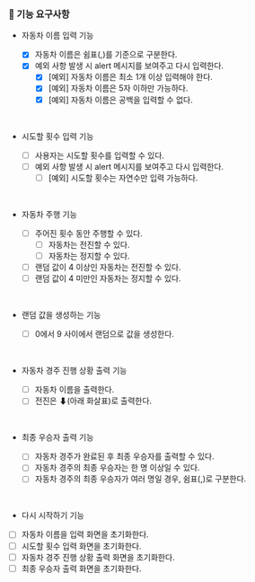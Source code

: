 ### 🎯 기능 요구사항

- 자동차 이름 입력 기능

  - [x] 자동차 이름은 쉼표(,)를 기준으로 구분한다.
  - [x] 예외 사항 발생 시 alert 메시지를 보여주고 다시 입력한다.
    - [x] [예외] 자동차 이름은 최소 1개 이상 입력해야 한다.
    - [x] [예외] 자동차 이름은 5자 이하만 가능하다.
    - [x] [예외] 자동차 이름은 공백을 입력할 수 없다.

<br/>

- 시도할 횟수 입력 기능

  - [ ] 사용자는 시도할 횟수를 입력할 수 있다.
  - [ ] 예외 사항 발생 시 alert 메시지를 보여주고 다시 입력한다.
    - [ ] [예외] 시도할 횟수는 자연수만 입력 가능하다.

<br/>

- 자동차 주행 기능

  - [ ] 주어진 횟수 동안 주행할 수 있다.
    - [ ] 자동차는 전진할 수 있다.
    - [ ] 자동차는 정지할 수 있다.
  - [ ] 랜덤 값이 4 이상인 자동차는 전진할 수 있다.
  - [ ] 랜덤 값이 4 미만인 자동차는 정지할 수 있다.

<br/>

- 랜덤 값을 생성하는 기능

  - [ ] 0에서 9 사이에서 랜덤으로 값을 생성한다.

<br/>

- 자동차 경주 진행 상황 출력 기능

  - [ ] 자동차 이름을 출력한다.
  - [ ] 전진은 ⬇(아래 화살표)로 출력한다.

<br/>

- 최종 우승자 출력 기능

  - [ ] 자동차 경주가 완료된 후 최종 우승자를 출력할 수 있다.
  - [ ] 자동차 경주의 최종 우승자는 한 명 이상일 수 있다.
  - [ ] 자동차 경주의 최종 우승자가 여러 명일 경우, 쉼표(,)로 구분한다.

<br/>

- 다시 시작하기 기능
- [ ] 자동차 이름을 입력 화면을 초기화한다.
- [ ] 시도할 횟수 입력 화면을 초기화한다.
- [ ] 자동차 경주 진행 상황 출력 화면을 초기화한다.
- [ ] 최종 우승자 출력 화면을 초기화한다.

<br/>
